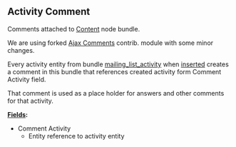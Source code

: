## Activity Comment

Comments attached to [Content](content.md) node bundle.

We are using forked [Ajax Comments](../../../../modules/custom/ajax_comments/ajax_comments.info.yml) contrib. module with some minor changes.

Every activity entity from bundle [mailing_list_activity](mailing_list_activity.md) 
when [inserted](../../../../modules/custom/dmt_mailing_list/src/Plugin/ModerationStateMachine/MailingListActivityStateMachine.php)
creates a comment in this bundle that references created activity form Comment Activity field.

That comment is used as a place holder for answers and other comments for that activity.

**[Fields](http://local.dv.com/admin/structure/comment/manage/activity/fields):**

- Comment Activity
  - Entity reference to activity entity
